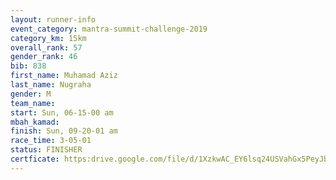 ```yaml
---
layout: runner-info 
event_category: mantra-summit-challenge-2019 
category_km: 15km 
overall_rank: 57
gender_rank: 46
bib: 838
first_name: Muhamad Aziz
last_name: Nugraha
gender: M
team_name: 
start: Sun, 06-15-00 am
mbah_kamad: 
finish: Sun, 09-20-01 am
race_time: 3-05-01
status: FINISHER
certficate: https:drive.google.com/file/d/1XzkwAC_EY6lsq24USVahGx5PeyJb-veJ/view?usp=sharing
---
```

